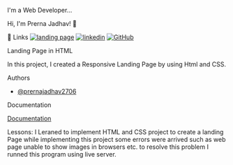 I'm a Web Developer...


 Hi, I'm Prerna Jadhav! 👋


 🔗 Links
[![landing page](https://img.shields.io/badge/landingpage-000?style=for-the-badge&logo=ko-fi&logoColor=white)](https://github.com/prernajadhav2706/CODSOFT--Landing-Page)
[![linkedin](https://img.shields.io/badge/linkedin-0A66C2?style=for-the-badge&logo=linkedin&logoColor=white)](https://www.linkedin.com/in/prerna-jadhav-903aa52aa)
[![GitHub](https://img.shields.io/badge/GitHub-1DA1F2?style=for-the-badge&logo=GitHub&logoColor=white)](https://github.com/prernajadhav2706)


Landing Page in HTML

In this project, I created a Responsive Landing Page by using Html and CSS.


 Authors

- [@prernajadhav2706](https://www.github.com/prernajadhav2706)


 Documentation

[Documentation](https://github.com/prernajadhav2706/landingpage)


 Lessons:
I Leraned to implement HTML and CSS project to create a landing Page 
while implementing this project some errors were arrived such as web page unable to show images in browsers etc.
to resolve this problem I runned this program using live server.




